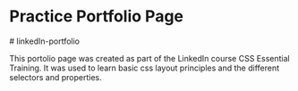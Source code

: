 <h1>Practice Portfolio Page</h1>
# linkedIn-portfolio

This portolio page was created as part of the LinkedIn course CSS Essential Training.
It was used to learn basic css layout principles and the different selectors and properties.
